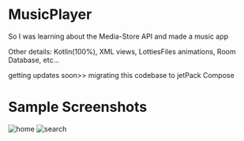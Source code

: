 # MusicPlayer
So I was learning about the Media-Store API and made a music app

Other details: Kotlin(100%), XML views, LottiesFiles animations, Room Database, etc...

getting updates soon>> migrating this codebase to jetPack Compose
# Sample Screenshots
![home](https://github.com/richardmachage/MusicPlayer/assets/95470025/8f0eef12-0082-45a8-9544-d2ef4d8520b2) ![search](https://github.com/richardmachage/MusicPlayer/assets/95470025/da968f3c-09cf-470a-813c-10b2869215f1)
